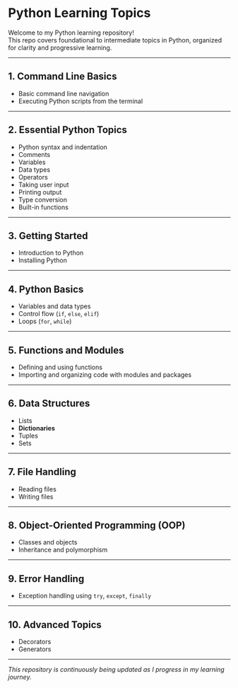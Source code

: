 # Python Learning Topics

Welcome to my Python learning repository!  
This repo covers foundational to intermediate topics in Python, organized for clarity and progressive learning.

---

## 1. Command Line Basics
- Basic command line navigation  
- Executing Python scripts from the terminal

---

## 2. Essential Python Topics
- Python syntax and indentation  
- Comments  
- Variables  
- Data types  
- Operators  
- Taking user input  
- Printing output  
- Type conversion  
- Built-in functions

---

## 3. Getting Started
- Introduction to Python  
- Installing Python

---

## 4. Python Basics
- Variables and data types  
- Control flow (`if`, `else`, `elif`)  
- Loops (`for`, `while`)

---

## 5. Functions and Modules
- Defining and using functions  
- Importing and organizing code with modules and packages

---

## 6. Data Structures
- Lists  
- **Dictionaries**  
- Tuples  
- Sets

---

## 7. File Handling
- Reading files  
- Writing files

---

## 8. Object-Oriented Programming (OOP)
- Classes and objects  
- Inheritance and polymorphism

---

## 9. Error Handling
- Exception handling using `try`, `except`, `finally`

---

## 10. Advanced Topics
- Decorators  
- Generators

---

 *This repository is continuously being updated as I progress in my learning journey.*
